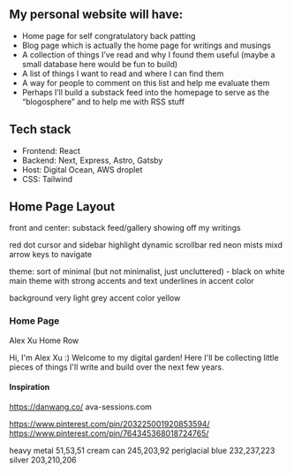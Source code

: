 ## My personal website will have:

- Home page for self congratulatory back patting
- Blog page which is actually the home page for writings and musings
- A collection of things I’ve read and why I found them useful (maybe a small database here would be fun to build)
- A list of things I want to read and where I can find them
- A way for people to comment on this list and help me evaluate them
- Perhaps I’ll build a substack feed into the homepage to serve as the “blogosphere” and to help me with RSS stuff

## Tech stack

- Frontend: React
- Backend: Next, Express, Astro, Gatsby
- Host: Digital Ocean, AWS droplet
- CSS: Tailwind

## Home Page Layout

front and center: substack feed/gallery showing off my writings

red dot cursor and sidebar highlight
dynamic scrollbar
red neon mists
mixd
arrow keys to navigate

theme: sort of minimal (but not minimalist, just uncluttered) - black on white main theme with strong accents and text underlines in accent color

background very light grey
accent color yellow

### Home Page

Alex Xu
Home Row

Hi, I'm Alex Xu :)
Welcome to my digital garden! Here I'll be collecting little pieces of things I'll write and build over the next few years.

#### Inspiration

https://danwang.co/
ava-sessions.com

https://www.pinterest.com/pin/203225001920853594/
https://www.pinterest.com/pin/764345368018724765/

heavy metal
51,53,51
cream can
245,203,92
periglacial blue
232,237,223
silver
203,210,206
